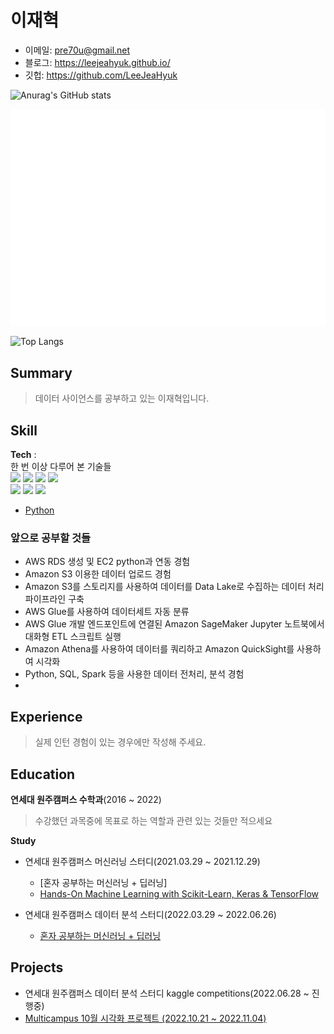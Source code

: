 # 이재혁

- 이메일: pre70u@gmail.net  
- 블로그: https://leejeahyuk.github.io/
- 깃헙: https://github.com/LeeJeaHyuk

![Anurag's GitHub stats](https://github-readme-stats.vercel.app/api?username=LeejeaHyuk&show_icons=true&theme=dark)

![Metrics](/github-metrics-LeejeaHyuk.svg)

![Top Langs](https://github-readme-stats.vercel.app/api/top-langs/?username=LeejeaHyuk&layout=compact&theme=tokyonight)

## Summary
> 데이터 사이언스를 공부하고 있는 이재혁입니다.

## Skill

**Tech** :  
한 번 이상 다루어 본 기술들   
<img src="https://img.shields.io/badge/Python-3766AB?style=flat-square&logo=Python&logoColor=white"/></a>
<img src="https://img.shields.io/badge/C-A8B9CC?style=flat-square&logo=C&logoColor=white"/></a>
<img src="https://img.shields.io/badge/Pandas-150458?style=flat-square&logo=Pandas&logoColor=white"/></a>
<img src="https://img.shields.io/badge/Numpy-013243?style=flat-square&logo=Numpy&logoColor=white"/></a>  
<img src="https://img.shields.io/badge/scikit learn-f7931e?style=flat-square&logo=scikit-learn&logoColor=white"/></a> 
<img src="https://img.shields.io/badge/-Java-yellowgreen"/></a> 
<img src="https://img.shields.io/badge/-SQL-blue"/></a> 

- [Python]() 

### 앞으로 공부할 것들
- AWS RDS 생성 및 EC2 python과 연동 경험
- Amazon S3 이용한 데이터 업로드 경험
- Amazon S3를 스토리지를 사용하여 데이터를 Data Lake로 수집하는 데이터 처리 파이프라인 구축
- AWS Glue를 사용하여 데이터세트 자동 분류
- AWS Glue 개발 엔드포인트에 연결된 Amazon SageMaker Jupyter 노트북에서 대화형 ETL 스크립트 실행
- Amazon Athena를 사용하여 데이터를 쿼리하고 Amazon QuickSight를 사용하여 시각화
-  Python, SQL, Spark 등을 사용한 데이터 전처리, 분석 경험
-  


## Experience
> 실제 인턴 경험이 있는 경우에만 작성해 주세요.


## Education  

**연세대 원주캠퍼스 수학과**(2016 ~ 2022)  
> 수강했던 과목중에 목표로 하는 역할과 관련 있는 것들만 적으세요

**Study**
- 연세대 원주캠퍼스 머신러닝 스터디(2021.03.29 ~ 2021.12.29)
  - [혼자 공부하는 머신러닝 + 딥러닝]
  - [Hands-On Machine Learning with Scikit-Learn, Keras & TensorFlow](https://github.com/yonseimath/data-science-2021)

- 연세대 원주캠퍼스 데이터 분석 스터디(2022.03.29 ~ 2022.06.26)
  - [혼자 공부하는 머신러닝 + 딥러닝](https://github.com/yonseimath/data-science-2022-biginner)

## Projects
- 연세대 원주캠퍼스 데이터 분석 스터디 kaggle competitions(2022.06.28 ~ 진행중)
- [Multicampus 10월 시각화 프로젝트 (2022.10.21 ~ 2022.11.04)](https://github.com/LeeJeaHyuk/Multicampus-2210-ProjectGroup4)

 
